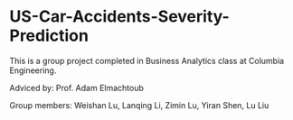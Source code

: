 # US-Car-Accidents-Severity-Prediction

This is a group project completed in Business Analytics class at Columbia Engineering.

Adviced by: Prof. Adam Elmachtoub

Group members: Weishan Lu, Lanqing Li, Zimin Lu, Yiran Shen, Lu Liu
